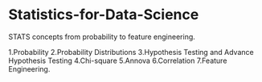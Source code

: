 # Statistics-for-Data-Science
STATS concepts from probability to feature engineering.

1.Probability
2.Probability Distributions
3.Hypothesis Testing and Advance Hypothesis Testing
4.Chi-square
5.Annova
6.Correlation
7.Feature Engineering.
